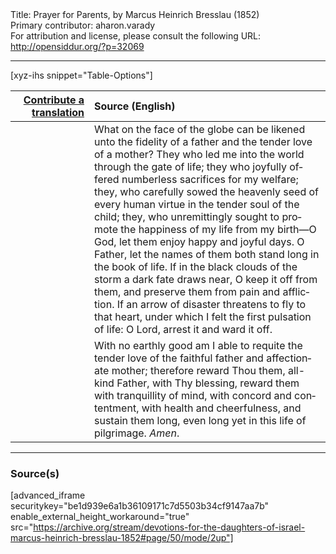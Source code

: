<html>
<head></head>
<body>
Title: Prayer for Parents, by Marcus Heinrich Bresslau (1852)<br />
Primary contributor: aharon.varady<br />
For attribution and license, please consult the following URL: <a href="http://opensiddur.org/?p=32069">http://opensiddur.org/?p=32069</a>
<p />
<hr />

[xyz-ihs snippet="Table-Options"]<table style="margin-left: auto; margin-right: auto;" class="draggable">
<thead><tr><th id="x" style="text-align: right;"><a href="/contributing/upload/">Contribute a translation</a></th><th style="text-align: left;">Source (English)</th></tr></thead>
<tbody>
<tr><td style="vertical-align:top;" width="25%">
<div class="liturgy" lang="he">

</span></div></td>
 
<td style="vertical-align:top;">
<div class="english" lang="en">
What on the face of the globe can be likened unto the fidelity of a father and the tender love of a mother? They who led me into the world through the gate of life; they who joyfully offered numberless sacrifices for my welfare; they, who carefully sowed the heavenly seed of every human virtue in the tender soul of the child; they, who unremittingly sought to promote the happiness of my life from my birth—O God, let them enjoy happy and joyful days. O Father, let the names of them both stand long in the book of life. If in the black clouds of the storm a dark fate draws near, O keep it off from them, and preserve them from pain and affliction. If an arrow of disaster threatens to fly to that heart, under which I felt the first pulsation of life: O Lord, arrest it and ward it off. 
</div></td></tr>


<tr><td style="vertical-align:top;">
<div class="liturgy" lang="he">

</span></div></td>
 
<td style="vertical-align:top;">
<div class="english" lang="en">
With no earthly good am I able to requite the tender love of the faithful father and affectionate mother; therefore reward Thou them, all-kind Father, with Thy blessing, reward them with tranquillity of mind, with concord and contentment, with health and cheerfulness, and sustain them long, even long yet in this life of pilgrimage. <em>Amen</em>.
</div></td></tr>
</tbody></table>

<hr />

<h3>Source(s)</h3>

[advanced_iframe securitykey="be1d939e6a1b36109171c7d5503b34cf9147aa7b" enable_external_height_workaround="true" src="https://archive.org/stream/devotions-for-the-daughters-of-israel-marcus-heinrich-bresslau-1852#page/50/mode/2up"]

&nbsp;
</body>
</html>